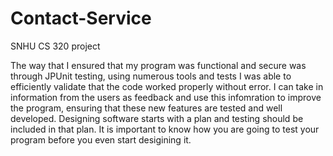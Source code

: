 # Contact-Service
SNHU CS 320 project

The way that I ensured that my program was functional and secure was through JPUnit testing, using numerous tools and tests I was able to efficiently validate that the code worked properly without error.
I can take in information from the users as feedback and use this infomration to improve the program, ensuring that these new features are tested and well developed.
Designing software starts with a plan and testing should be included in that plan. It is important to know how you are going to test your program before you even start desigining it.
